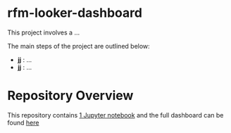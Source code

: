 # rfm-looker-dashboard

This project involves a ...

The main steps of the project are outlined below:
- **jj** : ...
- **jj** : ...

# Repository Overview
This repository contains [1 Jupyter notebook](Notebook.ipynb) and the full dashboard can be found [here](https://lookerstudio.google.com/reporting/0dc70163-4b22-491c-a2f4-de37fb6b7158)

